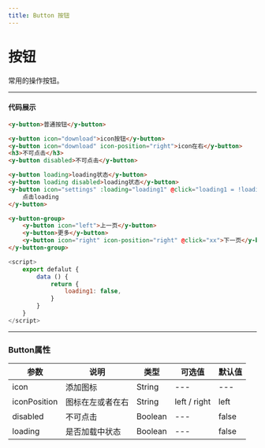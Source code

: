```yaml
---
title: Button 按钮
---
```


# 按钮

常用的操作按钮。

---

<ClientOnly>
<y-button></y-button>
</ClientOnly>

#### 代码展示

```html
<y-button>普通按钮</y-button>

<y-button icon="download">icon按钮</y-button>
<y-button icon="download" icon-position="right">icon在右</y-button>
<h3>不可点击</h3>
<y-button disabled>不可点击</y-button>

<y-button loading>loading状态</y-button>
<y-button loading disabled>loading状态</y-button>
<y-button icon="settings" :loading="loading1" @click="loading1 = !loading1">
    点击loading
</y-button>

<y-button-group>
    <y-button icon="left">上一页</y-button>
    <y-button>更多</y-button>
    <y-button icon="right" icon-position="right" @click="xx">下一页</y-button>
</y-button-group>

```
``` js
<script>
    export defalut {
        data () {
            return {
                loading1: false,
            }
        }
    }
</script>
```

---

### Button属性

| 参数 | 说明 | 类型 | 可选值 | 默认值
| ------ | ------ | ------ | ------ | ------ |
| icon | 添加图标 | String | --- | --- |
| iconPosition | 图标在左或者在右 | String | left / right | left |
| disabled | 不可点击 | Boolean| --- | false |
| loading | 是否加载中状态 | Boolean | --- | false |

